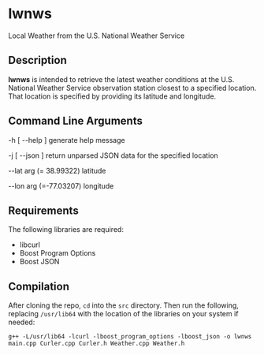 # lwnws

Local Weather from the U.S. National Weather Service

## Description

**lwnws** is intended to retrieve the latest weather conditions at the
U.S. National Weather Service observation station closest to a specified location. That
location is specified by providing its latitude and longitude.

## Command Line Arguments
  -h [ --help ]           generate help message
  
  -j [ --json ]           return unparsed JSON data for the specified location
  
  --lat arg (= 38.99322)  latitude
  
  --lon arg (=-77.03207)  longitude

## Requirements

The following libraries are required:
* libcurl
* Boost Program Options
* Boost JSON


## Compilation

After cloning the repo, `cd` into the `src` directory. Then run the following, replacing `/usr/lib64` with the location of the libraries on your system if needed:

`g++ -L/usr/lib64 -lcurl -lboost_program_options -lboost_json -o lwnws main.cpp Curler.cpp Curler.h Weather.cpp Weather.h`